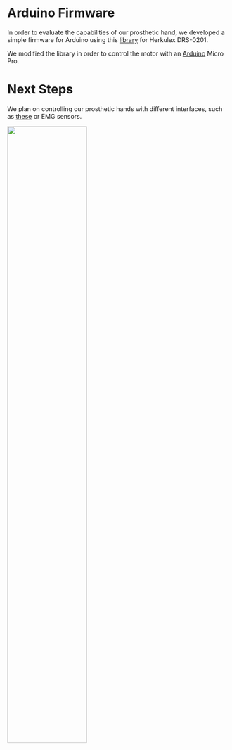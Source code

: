 # Arduino Firmware

In order to evaluate the capabilities of our prosthetic hand, we developed a simple firmware for Arduino using this [library](http://robottini.altervista.org/dongbu-herkulex-arduino-library-2) for Herkulex DRS-0201. 


We modified the library in order to control the motor with an [Arduino](https://www.arduino.cc) Micro Pro.


# Next Steps

We plan on controlling our prosthetic hands with different interfaces, such as [these](https://github.com/OpenBionics/Robot-Hands/tree/master/CAD/Interfaces) or EMG sensors. 

<img src="https://raw.githubusercontent.com/OpenBionics/Prosthetic-Hands/master/Pics/Interfaces.png" width="60%" height="60%" />
